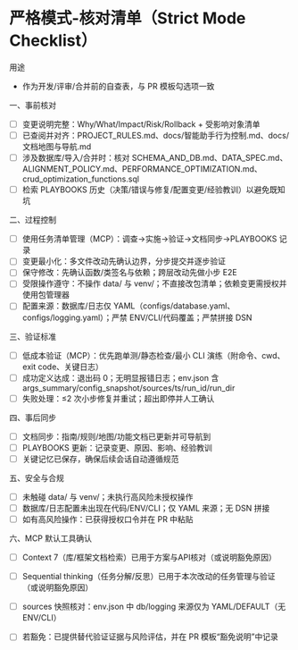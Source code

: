 # 严格模式-核对清单（Strict Mode Checklist）

用途
- 作为开发/评审/合并前的自查表，与 PR 模板勾选项一致

一、事前核对
- [ ] 变更说明完整：Why/What/Impact/Risk/Rollback + 受影响对象清单
- [ ] 已查阅并对齐：PROJECT_RULES.md、docs/智能助手行为控制.md、docs/文档地图与导航.md
- [ ] 涉及数据库/导入/合并时：核对 SCHEMA_AND_DB.md、DATA_SPEC.md、ALIGNMENT_POLICY.md、PERFORMANCE_OPTIMIZATION.md、crud_optimization_functions.sql
- [ ] 检索 PLAYBOOKS 历史（决策/错误与修复/配置变更/经验教训）以避免既知坑

二、过程控制
- [ ] 使用任务清单管理（MCP）：调查→实施→验证→文档同步→PLAYBOOKS 记录
- [ ] 变更最小化：多文件改动先确认边界，分步提交并逐步验证
- [ ] 保守修改：先确认函数/类签名与依赖；跨层改动先做小步 E2E
- [ ] 受限操作遵守：不操作 data/ 与 venv/；不直接改包清单；依赖变更需授权并使用包管理器
- [ ] 配置来源：数据库/日志仅 YAML（configs/database.yaml、configs/logging.yaml）；严禁 ENV/CLI/代码覆盖；严禁拼接 DSN

三、验证标准
- [ ] 低成本验证（MCP）：优先跑单测/静态检查/最小 CLI 演练（附命令、cwd、exit code、关键日志）
- [ ] 成功定义达成：退出码 0；无明显报错日志；env.json 含 args_summary/config_snapshot/sources/ts/run_id/run_dir
- [ ] 失败处理：≤2 次小步修复并重试；超出即停并人工确认

四、事后同步
- [ ] 文档同步：指南/规则/地图/功能文档已更新并可导航到
- [ ] PLAYBOOKS 更新：记录变更、原因、影响、经验教训
- [ ] 关键记忆已保存，确保后续会话自动遵循规范

五、安全与合规
- [ ] 未触碰 data/ 与 venv/；未执行高风险未授权操作
- [ ] 数据库/日志配置未出现在代码/ENV/CLI；仅 YAML 来源；无 DSN 拼接
- [ ] 如有高风险操作：已获得授权口令并在 PR 中粘贴

六、MCP 默认工具确认
- [ ] Context 7（库/框架文档检索）已用于方案与API核对（或说明豁免原因）
- [ ] Sequential thinking（任务分解/反思）已用于本次改动的任务管理与验证（或说明豁免原因）
- [ ] sources 快照核对：env.json 中 db/logging 来源仅为 YAML/DEFAULT（无 ENV/CLI）

- [ ] 若豁免：已提供替代验证证据与风险评估，并在 PR 模板“豁免说明”中记录


